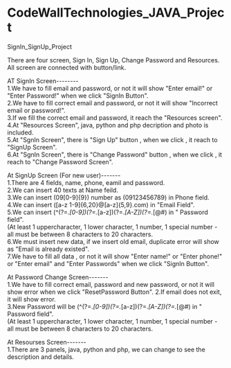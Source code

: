 # CodeWallTechnologies_JAVA_Project
SignIn_SignUp_Project

There are four screen, Sign In, Sign Up, Change Password and Resources.<br>
All screen are connected with button/link.<br>

AT SignIn Screen--------<br>
1.We have to fill email and password, or not it will show "Enter email!" or "Enter Password!" when we click "SignIn Button".<br>
2.We have to fill correct email and password, or not it will show "Incorrect email or password!".<br>
3.If we fill the correct email and password, it reach the "Resources screen".<br>
4.At "Resources Screen", java, python and php decription and photo is included.<br>
5.At "SgnIn Screen", there is "Sign Up" button , when we click , it reach to "SignUp Screen". <br>
6.At "SgnIn Screen", there is "Change Password" button , when we click , it reach to "Change Password Screen". <br>

At SignUp Screen (For new user)-------<br>
1.There are 4 fields, name, phone, eamil and password.<br>
2.We can insert 40 texts at Name feild.<br>
3.We can insert (09[0-9]{9}) number as (09123456789) in Phone field.<br>
4.We can insert ([a-z 1-9]{6,20}@[a-z]{5,9}.com) in "Email Field".<br>
5.We can insert (^(?=.*[0-9])(?=.*[a-z])(?=.*[A-Z])(?=.*[@#$%^&-+=()]).{8,20}$) in " Password field".<br>
(At least 1 uppercharacter, 1 lower character, 1 number, 1 special number - all must be between 8 characters to 20 characters.<br>
6.We must insert new data, if we insert old email, duplicate error will show as "Email is already existed".<br>
7.We have to fill all data , or not it will show "Enter name!" or "Enter phone!" or "Enter email" and "Enter Passwords" 
when we click "SignIn Button".<br>

At Password Change Screen-------<br>
1.We have to fill correct email, password and new password, or not it will show error when we click "ResetPassword Button".
2.If email does not exit, it will show error.<br>
3.New Password will be (^(?=.*[0-9])(?=.*[a-z])(?=.*[A-Z])(?=.*[@#$%^&-+=()]).{8,20}$) in " Password field".<br>
(At least 1 uppercharacter, 1 lower character, 1 number, 1 special number - all must be between 8 characters to 20 characters.<br>

At Resourses Screen-------<br>
1.There are 3 panels, java, python and php, we can change to see the description and details.<br>



